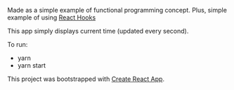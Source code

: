 Made as a simple example of functional programming concept.
Plus, simple example of using [React Hooks](https://reactjs.org/docs/hooks-intro.html)

This app simply displays current time (updated every second).

To run:

- yarn
- yarn start

This project was bootstrapped with [Create React App](https://github.com/facebook/create-react-app).
